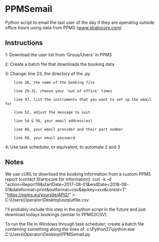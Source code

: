 # PPMSemail
Python script to email the last user of the day if they are operating outside office hours using data from PPMS (www.stratocore.com)

## Instructions
1: Download the user list from 'Grous/Users' in PPMS

2: Create a batch file that downloads the booking data

3: Change:
        line 23, the directory of the .py
        
        line 26, the name of the booking file
        
        line 29-32, choose your 'out of office' times
        
        line 47, list the instruments that you want to set up the email for
        
        line 52, adjust the message to suit
        
        line 54 & 56, your email address(es)
        
        line 66, your email provider and their port number
        
        line 68, your email password
        
4: Use task scheduler, or equivalent, to automate 2 and 3

## Notes
We use cURL to download the booking information from a custom PPMS report (contact Startocore for information).
  curl -k -d "action=Report19&startDate=2017-08-01&endDate=2018-08-01&dateformat=print&outformat=csv&apikey=xxx&coreid=1" "https://ppms.eu/yoursite/API2/" > C:\Users\Operator\Desktop\outputfile.csv

I'll probably include this step in the python script in the future and just download todays bookings (similar to PPMS2CSV).

To run the file in Windows through task scheduler; create a batch file containing something along the lines of:
  c:\Python27\python.exe C:\Users\Operator\Desktop\PPMSemail.py
